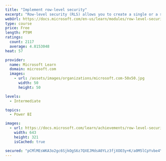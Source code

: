 ```yaml
---
title: "Implement row-level security"
excerpt: "Row-level security (RLS) allows you to create a single or a set of reports that targets data for a specific user. In this module, you will learn how to implement RLS by using either a static or dynamic method and how Microsoft Power BI simplifies testing RLS in Power BI Desktop and Power BI service."
webUrl: https://docs.microsoft.com/en-us/learn/modules/row-level-security-power-bi/
type: course
price: Free
length: PT9M
ratings:
  count: 2117
  average: 4.8153048
heat: 57

provider:
  name: Microsoft Learn
  domain: microsoft.com
  images:
    - url: /assets/images/organizations/microsoft.com-50x50.jpg
      width: 50
      height: 50

levels:
  - Intermediate

topics:
  - Power BI

images:
  - url: https://docs.microsoft.com/learn/achievements/row-level-security-power-bi-social.png
    width: 643
    height: 321
    isCached: true

secured: "pCMlMEsWKA3o2gc6SjkOgS6z7QXEJMdsA0YLz3fjXOO3y+K/a0M5lCpYvbe4YYnW/iPNSS2y8CGJN/tHyylWgXkfjnLcCUYuNxuSq1w1xRPnLrf78Ckkesd+Hi4b0uwVnYYFtD0kLQTU2DrORNT7kkMKcYvi7gEziQ5imc+/U8QBP2HsgC62appYRxsLWHQQeheQxSZJNf5/+YUyeWaoWKgYyIIkYEc2k8xB7fIzMo6sbE5TCgV8TlrInlMRUM28khW3dCSmnebyGRuGBFujudyq0gR6986X3yYVFqm610v+6OgzW9NFu2wzOqr9OU9hYbLduk8xPVhlfZpevnOlll/sj4Obsgvbb50mydWv/vvk65oTNOcjQna6NFa3qCLShOsOqe1yUBdr+BPCrSfpfIrfKQkuxrCZYKzmO7wiJhE=;27dmxRSJwP9Ud9fH8R1NEw=="
---
```


